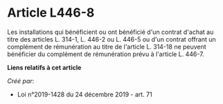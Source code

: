 # Article L446-8

Les installations qui bénéficient ou ont bénéficié d'un contrat d'achat au titre des articles L. 314-1, L. 446-2 ou L. 446-5
ou d'un contrat offrant un complément de rémunération au titre de l'article L. 314-18 ne peuvent bénéficier du complément de
rémunération prévu à l'article L. 446-7.

**Liens relatifs à cet article**

_Créé par_:

  - Loi n°2019-1428 du 24 décembre 2019 - art. 71
